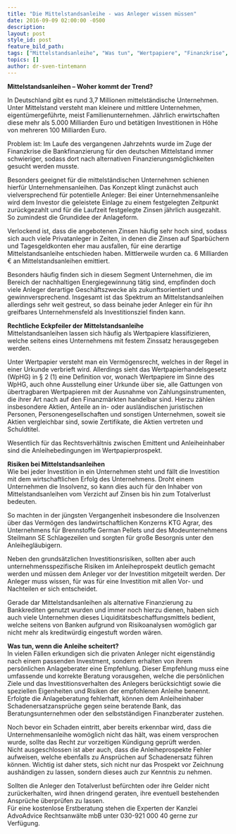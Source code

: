 ```yaml
---
title: "Die Mittelstandsanleihe - was Anleger wissen müssen"
date: 2016-09-09 02:00:00 -0500
description:
layout: post
style_id: post
feature_bild_path:
tags: ["Mittelstandsanleihe", "Was tun", "Wertpapiere", "Finanzkrise", "Risiken der Anleihe", "Totalverlust", "Verlustrisiko", "Advoadvice", "Berlin"]
topics: []
author: dr-sven-tintemann
---
```


 **Mittelstandsanleihen – Woher kommt der Trend?**

In Deutschland gibt es rund 3,7 Millionen mittelständische Unternehmen. Unter Mittelstand versteht man kleinere und mittlere Unternehmen, eigentümergeführte, meist Familienunternehmen. Jährlich erwirtschaften diese mehr als 5.000 Milliarden Euro und betätigen Investitionen in Höhe von mehreren 100 Milliarden Euro.

Problem ist: Im Laufe des vergangenen Jahrzehnts wurde im Zuge der Finanzkrise die Bankfinanzierung für den deutschen Mittelstand immer schwieriger, sodass dort nach alternativen Finanzierungsmöglichkeiten gesucht werden musste.

Besonders geeignet für die mittelständischen Unternehmen schienen hierfür Unternehmensanleihen. Das Konzept klingt zunächst auch vielversprechend für potentielle Anleger: Bei einer Unternehmensanleihe wird dem Investor die geleistete Einlage zu einem festgelegten Zeitpunkt zurückgezahlt und für die Laufzeit festgelegte Zinsen jährlich ausgezahlt. So zumindest die Grundidee der Anlageform.

Verlockend ist, dass die angebotenen Zinsen häufig sehr hoch sind, sodass sich auch viele Privatanleger in Zeiten, in denen die Zinsen auf Sparbüchern und Tagesgeldkonten eher mau ausfallen, für eine derartige Mittelstandsanleihe entschieden haben. Mittlerweile wurden ca. 6 Milliarden € an Mittelstandsanleihen emittiert.

Besonders häufig finden sich in diesem Segment Unternehmen, die im Bereich der nachhaltigen Energiegewinnung tätig sind, empfinden doch viele Anleger derartige Geschäftszwecke als zukunftsorientiert und gewinnversprechend. Insgesamt ist das Spektrum an Mittelstandsanleihen allerdings sehr weit gestreut, so dass beinahe jeder Anleger ein für ihn greifbares Unternehmensfeld als Investitionsziel finden kann.

**Rechtliche Eckpfeiler der Mittelstandsanleihe**  
 Mittelstandsanleihen lassen sich häufig als Wertpapiere klassifizieren, welche seitens eines Unternehmens mit festem Zinssatz herausgegeben werden.

Unter Wertpapier versteht man ein Vermögensrecht, welches in der Regel in einer Urkunde verbrieft wird. Allerdings sieht das Wertpapierhandelsgesetz (WpHG) in § 2 (1) eine Definition vor, wonach Wertpapiere im Sinne des WpHG, auch ohne Ausstellung einer Urkunde über sie, alle Gattungen von übertragbaren Wertpapieren mit der Ausnahme von Zahlungsinstrumenten, die ihrer Art nach auf den Finanzmärkten handelbar sind. Hierzu zählen insbesondere Aktien, Anteile an in- oder ausländischen juristischen Personen, Personengesellschaften und sonstigen Unternehmen, soweit sie Aktien vergleichbar sind, sowie Zertifikate, die Aktien vertreten und Schuldtitel.

Wesentlich für das Rechtsverhältnis zwischen Emittent und Anleiheinhaber sind die Anleihebedingungen im Wertpapierprospekt.

**Risiken bei Mittelstandsanleihen**  
 Wie bei jeder Investition in ein Unternehmen steht und fällt die Investition mit dem wirtschaftlichen Erfolg des Unternehmens. Droht einem Unternehmen die Insolvenz, so kann dies auch für den Inhaber von Mittelstandsanleihen vom Verzicht auf Zinsen bis hin zum Totalverlust bedeuten.

So machten in der jüngsten Vergangenheit insbesondere die Insolvenzen über das Vermögen des landwirtschaftlichen Konzerns KTG Agrar, des Unternehmens für Brennstoffe German Pellets und des Modeunternehmens Steilmann SE Schlagezeilen und sorgten für große Besorgnis unter den Anleihegläubigern.

Neben den grundsätzlichen Investitionsrisiken, sollten aber auch unternehmensspezifische Risiken im Anleiheprospekt deutlich gemacht werden und müssen dem Anleger vor der Investition mitgeteilt werden. Der Anleger muss wissen, für was für eine Investition mit allen Vor- und Nachteilen er sich entscheidet.

Gerade dar Mittelstandsanleihen als alternative Finanzierung zu Bankkrediten genutzt wurden und immer noch hierzu dienen, haben sich auch viele Unternehmen dieses Liquiditätsbeschaffungsmittels bedient, welche seitens von Banken aufgrund von Risikoanalysen womöglich gar nicht mehr als kreditwürdig eingestuft worden wären.

**Was tun, wenn die Anleihe scheitert?**  
 In vielen Fällen erkundigen sich die privaten Anleger nicht eigenständig nach einem passenden Investment, sondern erhalten von ihrem persönlichen Anlageberater eine Empfehlung. Dieser Empfehlung muss eine umfassende und korrekte Beratung vorausgehen, welche die persönlichen Ziele und das Investitionsverhalten des Anlegers berücksichtigt sowie die speziellen Eigenheiten und Risiken der empfohlenen Anleihe benennt. Erfolgte die Anlageberatung fehlerhaft, können dem Anleiheinhaber Schadenersatzansprüche gegen seine beratende Bank, das Beratungsunternehmen oder den selbstständigen Finanzberater zustehen.

Noch bevor ein Schaden eintritt, aber bereits erkennbar wird, dass die Unternehmensanleihe womöglich nicht das hält, was einem versprochen wurde, sollte das Recht zur vorzeitigen Kündigung geprüft werden.  
 Nicht ausgeschlossen ist aber auch, dass die Anleiheprospekte Fehler aufweisen, welche ebenfalls zu Ansprüchen auf Schadenersatz führen können. Wichtig ist daher stets, sich nicht nur das Prospekt vor Zeichnung aushändigen zu lassen, sondern dieses auch zur Kenntnis zu nehmen.

Sollten die Anleger den Totalverlust befürchten oder ihre Gelder nicht zurückerhalten, wird ihnen dringend geraten, ihre eventuell bestehenden Ansprüche überprüfen zu lassen.    
 Für eine kostenlose Erstberatung stehen die Experten der Kanzlei AdvoAdvice Rechtsanwälte mbB unter 030-921 000 40 gerne zur Verfügung.


